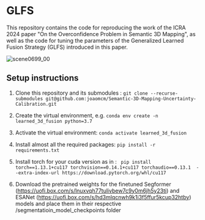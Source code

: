 # GLFS
This repository contains the code for reproducing the work of the ICRA 2024 paper "On the Overconfidence Problem in Semantic 3D Mapping", as well as the code for tuning the parameters of the Generalized Learned Fusion Strategy (GLFS) introduced in this paper.


![scene0699_00](https://github.com/joaomcm/Semantic-3D-Mapping-Uncertainty-Calibration/assets/27590978/17eadbbc-0915-493e-ba56-92144e73442e)

## Setup instructions

1) Clone this repository and its submodules : ``` git clone --recurse-submodules git@github.com:joaomcm/Semantic-3D-Mapping-Uncertainty-Calibration.git ```

2) Create the virtual environment, e.g. ``` conda env create -n learned_3d_fusion python=3.7 ```

3) Activate the virtual environment: ``` conda activate learned_3d_fusion ```

4) Install almost all the required packages: ``` pip install -r requirements.txt ```

5) Install torch for your cuda version as in : ```  pip install torch==1.13.1+cu117 torchvision==0.14.1+cu117 torchaudio==0.13.1  --extra-index-url https://download.pytorch.org/whl/cu117 ```

6) Download the pretrained weights for the finetuned Segformer (https://uofi.box.com/s/lnuxvqh77tulivbew7c9y0m6jh5y23ti) and ESANet (https://uofi.box.com/s/hd3mlqcnwh9k1i3f5ffur5kcup32htby) models and place them in their respective /segmentatioin_model_checkpoints folder
